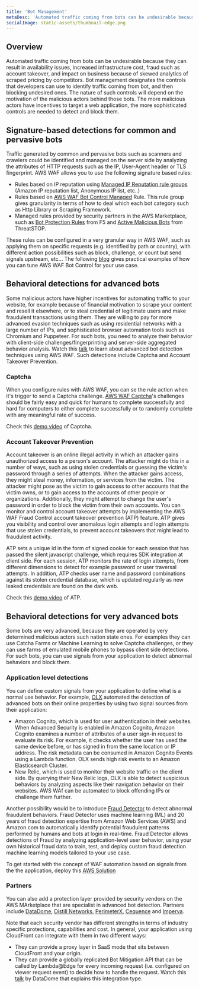 ```yaml
---
title: 'Bot Management'
metaDesc: 'Automated traffic coming from bots can be undesirable because they can result in availability issues, increased infrastructure cost, fraud such as account takeover with impact on business.'
socialImage: static-assets/thumbnail-edge.png
---
```

## Overview
Automated traffic coming from bots can be undesirable because they can result in availability issues, increased infrastructure cost, fraud such as account takeover, and impact on business because of skewed analytics of scraped pricing by competitors. Bot management designates the controls that developers can use to identify traffic coming from bot, and then blocking undesired ones. The nature of such controls will depend on the motivation of the malicious actors behind those bots. The more malicious actors have incentives to target a web application, the more sophisticated controls are needed to detect and block them.

## Signature-based detections for common and pervasive bots
Traffic generated by common and pervasive bots such as scanners and crawlers could be identified and managed on the server side by analyzing the attributes of HTTP requests such as the IP, User-Agent header or TLS fingerprint. AWS WAF allows you to use the following signature based rules:
* Rules based on IP reputation using [Managed IP Reputation rule groups](https://docs.aws.amazon.com/waf/latest/developerguide/aws-managed-rule-groups-ip-rep.html) (Amazon IP reputation list, Anonymous IP list, etc..)
* Rules based on [AWS WAF Bot Control Managed](https://docs.aws.amazon.com/waf/latest/developerguide/waf-bot-control.html) Rule. This rule group gives granularity in terms of how to deal which each bot category such as Http Library or Scraping Framework. 
* Managed rules provided by security partners in the AWS Marketplace, such as [Bot Protection Rules](https://aws.amazon.com/marketplace/pp/prodview-p67737yco45uq) from F5 and [Active Malicious Bots](https://aws.amazon.com/marketplace/pp/prodview-3c3mb3lf7vris) from ThreatSTOP.

These rules can be configured in a very granular way in AWS WAF, such as applying them on specific requests (e.g. identified by path or country), with different action possibilities such as block, challenge, or count but send signals upstream, etc... The following [blog](https://aws.amazon.com/blogs/security/fine-tune-and-optimize-aws-waf-bot-control-mitigation-capability/) gives practical examples of how you can tune AWS WAF Bot Control for your use case.

## Behavioral detections for advanced bots
Some malicious actors have higher incentives for automating traffic to your website, for example because of financial motivation to scrape your content and resell it elsewhere, or to steal credential of legitimate users and make fraudulent transactions using them. They are willing to pay for more advanced evasion techniques such as using residential networks with a large number of IPs, and sophisticated browser automation tools such as Chromium and Puppeteer. For such bots, you need to analyze their behavior with client-side challenges/fingerprinting and server-side aggregated behavior analysis. Watch this [talk](https://www.youtube.com/watch?v=pZ2eftlwZns) to learn about advanced bot detection techniques using AWS WAF. Such detections include Captcha and Account Takeover Prevention.

### Captcha
When you configure rules with AWS WAF, you can se the rule action when it's trigger to send a Captcha challenge. [AWS WAF Captcha](https://docs.aws.amazon.com/waf/latest/developerguide/waf-captcha.html)'s challenges should be fairly easy and quick for humans to complete successfully and hard for computers to either complete successfully or to randomly complete with any meaningful rate of success. 

Check this [demo video](https://www.youtube.com/watch?v=Uo2mrTf4gY8) of Captcha.

### Account Takeover Prevention
Account takeover is an online illegal activity in which an attacker gains unauthorized access to a person's account. The attacker might do this in a number of ways, such as using stolen credentials or guessing the victim's password through a series of attempts. When the attacker gains access, they might steal money, information, or services from the victim. The attacker might pose as the victim to gain access to other accounts that the victim owns, or to gain access to the accounts of other people or organizations. Additionally, they might attempt to change the user's password in order to block the victim from their own accounts. You can monitor and control account takeover attempts by implementing the AWS WAF Fraud Control account takeover prevention (ATP) feature. ATP gives you visibility and control over anomalous login attempts and login attempts that use stolen credentials, to prevent account takeovers that might lead to fraudulent activity. 

ATP sets a unique id in the form of signed cookie for each session that has passed the silent javascript challenge, which requires SDK integration at client side. For each session, ATP monitors the rate of login attempts, from different dimensions to detect for example password or user traversal attempts. In addition, ATP checks user name and password combinations against its stolen credential database, which is updated regularly as new leaked credentials are found on the dark web.

Check this [demo video](https://www.youtube.com/watch?v=adpT3ir_bUY) of ATP.

## Behavioral detections for very advanced bots
Some bots are very advanced, because they are operated by very determined malicious actors such nation state ones. For examples they can use Catcha Farms or Machine Learning to solve Captcha challenges, or they can use farms of emulated mobile phones to bypass client side detections. For such bots, you can use signals from your application to detect abnormal behaviors and block them.

### Application level detections
You can define custom signals from your application to define what is a normal use behavior. For example, [OLX](https://aws.amazon.com/blogs/architecture/field-notes-how-olx-europe-fights-millions-of-bots-with-aws/) automated the detection of advanced bots on their online properties by using two signal sources from their application:
* Amazon Cognito, which is used for user authentication in their websites. When Advanced Security is enabled in Amazon Cognito, Amazon Cognito examines a number of attributes of a user sign-in request to evaluate its risk. For example, it checks whether the user has used the same device before, or has signed in from the same location or IP address. The risk metadata can be consumed in Amazon Cognito Events using a Lambda function. OLX sends high risk events to an Amazon Elasticsearch Cluster.
* New Relic, which is used to monitor their website traffic on the client side. By querying their New Relic logs, OLX is able to detect suspicious behaviors by analyzing aspects like their navigation behavior on their websites.
AWS WAf can be automated to block offending IPs or challenge them further.

Another possibility would be to introduce [Fraud Detector](https://aws.amazon.com/fraud-detector/?nc1=h_ls) to detect abnormal fraudulent behaviors. Fraud Detector uses machine learning (ML) and 20 years of fraud detection expertise from Amazon Web Services (AWS) and Amazon.com to automatically identify potential fraudulent patterns performed by humans and bots at login in real-time. Fraud Detector allows detections of Fraud by analyzing application-level user behavior, using your own historical fraud data to train, test, and deploy custom fraud detection machine learning models tailored to your use case.

To get started with the concept of WAF automation based on signals from the the application, deploy this [AWS Solution](https://aws.amazon.com/fr/solutions/implementations/aws-waf-security-automations/)

### Partners
You can also add a protection layer provided by security vendors on the AWS MArketplace that are specialist in advanced bot detection. Partners include [DataDome](https://aws.amazon.com/marketplace/pp/prodview-ixqmzzcoyin6m), [Distill Networks](https://aws.amazon.com/marketplace/pp/prodview-wmiqvxqu7tr2a), [PerimeterX](https://aws.amazon.com/marketplace/pp/prodview-nqeerttlu2tfq), [Cequence](https://aws.amazon.com/marketplace/pp/prodview-irrpzzlyy4x5a) and [Imperva](https://aws.amazon.com/marketplace/pp/prodview-lphffh7dvo3sw).

Note that each security vendor has different strengths in terms of industry specific protections, capabilities and cost. In general, your application using CloudFront can integrate with them in two different ways:
* They can provide a proxy layer in SaaS mode that sits between CloudFront and your origin. 
* They can provide a globally replicated Bot Mitigation API that can be called by Lambda@Edge for every incoming request (i.e. configured on viewer request event) to decide how to handle the request. Watch this [talk](https://youtu.be/3iknsVpfYr0?t=2108) by DataDome that explains this integration type.